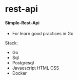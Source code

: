 # rest-api

#### Simple-Rest-Api 
+ For learn good practices in Go

Stack:  
+ Go 
+ Sql 
+ Postgresql  
+ Javaescript HTML CSS 
+ Docker 
